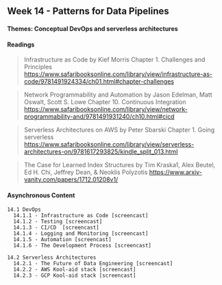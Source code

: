 ## Week 14 - Patterns for Data Pipelines

#### Themes: Conceptual DevOps and serverless architectures

#### Readings

>   Infrastructure as Code
>   by Kief Morris
>   Chapter 1. Challenges and Principles
>   https://www.safaribooksonline.com/library/view/infrastructure-as-code/9781491924334/ch01.html#chapter-challenges

>   Network Programmability and Automation
>   by Jason Edelman, Matt Oswalt, Scott S. Lowe
>   Chapter 10. Continuous Integration
>   https://www.safaribooksonline.com/library/view/network-programmability-and/9781491931240/ch10.html#cicd

>   Serverless Architectures on AWS
>   by Peter Sbarski
>   Chapter 1. Going serverless
>   https://www.safaribooksonline.com/library/view/serverless-architectures-on/9781617293825/kindle_split_013.html

>    The Case for Learned Index Structures
>    by Tim Kraska1, Alex Beutel, Ed H. Chi, Jeffrey Dean, & Neoklis Polyzotis 
>    https://www.arxiv-vanity.com/papers/1712.01208v1/


#### Asynchronous Content

    14.1 DevOps
      14.1.1 - Infrastructure as Code [screencast]
      14.1.2 - Testing [screencast]
      14.1.3 - CI/CD  [screencast]
      14.1.4 - Logging and Monitoring [screencast]
      14.1.5 - Automation [screencast]
      14.1.6 - The Development Process [screencast]

    14.2 Serverless Architectures
      14.2.1 - The Future of Data Engineering [screencast]
      14.2.2 - AWS Kool-aid stack [screencast]
      14.2.3 - GCP Kool-aid stack [screencast]


